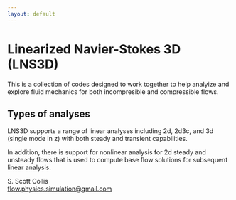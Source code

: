 ```yaml
---
layout: default
---
```


# Linearized Navier-Stokes 3D (LNS3D)

This is a collection of codes designed to work together to help analyize 
and explore fluid mechanics for both incompresible and compressible flows.

## Types of analyses

LNS3D supports a range of linear analyses including 2d, 2d3c, and 3d (single mode in z) with both steady and transient capabilities. 

In addition, there is support for nonlinear analysis for 2d steady and unsteady flows that is used to compute base flow solutions for subsequent linear analysis. 

S. Scott Collis\
flow.physics.simulation@gmail.com
